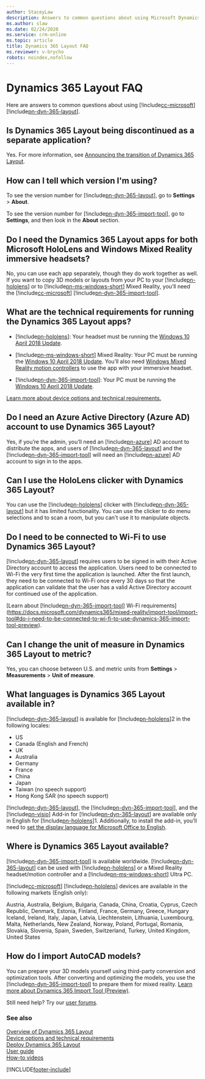 ```yaml
---
author: StaceyLaw
description: Answers to common questions about using Microsoft Dynamics 365 Layout
ms.author: slaw
ms.date: 02/24/2020
ms.service: crm-online
ms.topic: article
title: Dynamics 365 Layout FAQ
ms.reviewer: v-brycho
robots: noindex,nofollow
---
```


# Dynamics 365 Layout FAQ

Here are answers to common questions about using [!include[cc-microsoft](../includes/cc-microsoft.md)] [!include[pn-dyn-365-layout](../includes/pn-dyn-365-layout.md)].

## Is Dynamics 365 Layout being discontinued as a separate application?

Yes. For more information, see [Announcing the transition of Dynamics 365 Layout](https://aka.ms/LayoutTransition).

## How can I tell which version I'm using?

To see the version number for [!include[pn-dyn-365-layout](../includes/pn-dyn-365-layout.md)], go to **Settings** > **About**.

To see the version number for [!include[pn-dyn-365-import-tool](../includes/pn-dyn-365-import-tool.md)], go to **Settings**, and then look in the **About** section.

## Do I need the Dynamics 365 Layout apps for both Microsoft HoloLens and Windows Mixed Reality immersive headsets?

No, you can use each app separately, though they do work together as well. If you want to copy 3D models or layouts from your PC to your [!include[pn-hololens](../includes/pn-hololens.md)] 
or to [!include[pn-ms-windows-short](../includes/pn-ms-windows-short.md)] Mixed Reality, you’ll need the 
[!include[cc-microsoft](../includes/cc-microsoft.md)] [!include[pn-dyn-365-import-tool](../includes/pn-dyn-365-import-tool.md)].

## What are the technical requirements for running the Dynamics 365 Layout apps?

-   [!include[pn-hololens](../includes/pn-hololens.md)]: Your headset must be running the [Windows 10 April 2018
    Update](https://support.microsoft.com/help/12643). 

-   [!include[pn-ms-windows-short](../includes/pn-ms-windows-short.md)] Mixed Reality: Your PC must be running the [Windows 10 April 2018
    Update](https://support.microsoft.com/help/4028685). You’ll also need
    [Windows Mixed Reality motion
    controllers](https://support.microsoft.com/help/4040517) to use the
    app with your immersive headset.

-   [!include[pn-dyn-365-import-tool](../includes/pn-dyn-365-import-tool.md)]: Your PC must be running the [Windows 10 April 2018
    Update](https://support.microsoft.com/help/4028685).

[Learn more about device options and technical requirements.](requirements.md)

## Do I need an Azure Active Directory (Azure AD) account to use Dynamics 365 Layout?

Yes, if you’re the admin, you’ll need an [!include[pn-azure](../includes/pn-azure.md)] AD account to distribute the
apps, and users of [!include[pn-dyn-365-layout](../includes/pn-dyn-365-layout.md)] and the [!include[pn-dyn-365-import-tool](../includes/pn-dyn-365-import-tool.md)] will need an [!include[pn-azure](../includes/pn-azure.md)] AD account to
sign in to the apps.

## Can I use the HoloLens clicker with Dynamics 365 Layout?

You can use the [!include[pn-hololens](../includes/pn-hololens.md)] clicker with [!include[pn-dyn-365-layout](../includes/pn-dyn-365-layout.md)] but it has limited functionality. You can use the clicker to do menu selections and to scan a room, but you can't use it to manipulate objects.

## Do I need to be connected to Wi-Fi to use Dynamics 365 Layout?

[!include[pn-dyn-365-layout](../includes/pn-dyn-365-layout.md)] requires users to be signed in with their Active Directory account to access the application. Users need to be connected to Wi-Fi the very first time the application is launched. After the first launch, they need to be connected to Wi-Fi once every 30 days so that the application can validate that the user has a valid Active Directory account for continued use of the application.

[Learn about [!include[pn-dyn-365-import-tool](../includes/pn-dyn-365-import-tool.md)] Wi-Fi requirements](https://docs.microsoft.com/dynamics365/mixed-reality/import-tool/import-tool#do-i-need-to-be-connected-to-wi-fi-to-use-dynamics-365-import-tool-preview).

## Can I change the unit of measure in Dynamics 365 Layout to metric?

Yes, you can choose between U.S. and metric units from **Settings** \>
**Measurements** \> **Unit of measure**.

## What languages is Dynamics 365 Layout available in?

[!include[pn-dyn-365-layout](../includes/pn-dyn-365-layout.md)] is available for [!include[pn-hololens](../includes/pn-hololens.md)]2 in the following locales:

- US
- Canada (English and French)
- UK
- Australia
- Germany
- France
- China
- Japan
- Taiwan (no speech support)
- Hong Kong SAR (no speech support)

[!include[pn-dyn-365-layout](../includes/pn-dyn-365-layout.md)], the [!include[pn-dyn-365-import-tool](../includes/pn-dyn-365-import-tool.md)], and the [!include[pn-visio](../includes/pn-visio.md)] Add-in for [!include[pn-dyn-365-layout](../includes/pn-dyn-365-layout.md)] are
available only in English for [!include[pn-hololens](../includes/pn-hololens.md)]1. Additionally, to install the add-in, you’ll need to
[set the display language for Microsoft Office to
English](https://support.office.com/article/add-an-editing-language-or-set-language-preferences-in-office-663d9d94-ca99-4a0d-973e-7c4a6b8a827d).

## Where is Dynamics 365 Layout available?

[!include[pn-dyn-365-import-tool](../includes/pn-dyn-365-import-tool.md)] is available worldwide. [!include[pn-dyn-365-layout](../includes/pn-dyn-365-layout.md)] can be used with [!include[pn-hololens](../includes/pn-hololens.md)] or a Mixed Reality headset/motion controller and a [!include[pn-ms-windows-short](../includes/pn-ms-windows-short.md)] Ultra PC.

[!include[cc-microsoft](../includes/cc-microsoft.md)] [!include[pn-hololens](../includes/pn-hololens.md)] devices are available in the following markets (English only):

Austria, Australia, Belgium, Bulgaria, Canada, China, Croatia, Cyprus, Czech Republic, Denmark, Estonia, Finland, France, Germany, Greece, Hungary Iceland, Ireland, Italy, Japan, Latvia, Liechtenstein, Lithuania, Luxembourg, Malta, Netherlands, New Zealand, Norway, Poland, Portugal, Romania, Slovakia, Slovenia, Spain, Sweden, Switzerland, Turkey, United Kingdom, United States

## How do I import AutoCAD models?

You can prepare your 3D models yourself using third-party conversion and optimization tools. After converting and optimizing the models, you use the [!include[pn-dyn-365-import-tool](../includes/pn-dyn-365-import-tool.md)] to prepare them for mixed reality. [Learn more about Dynamics 365 Import Tool (Preview)](../import-tool/index.md).

Still need help? Try our [user forums](https://community.dynamics.com/365/layout).

### See also
[Overview of Dynamics 365 Layout](index.md)<br/>
[Device options and technical requirements](requirements.md)<br/>
[Deploy Dynamics 365 Layout](buy-and-deploy-layout.md)<br/>
[User guide](user-guide.md)<br/>
[How-to videos](videos.md)<br/>



[!INCLUDE[footer-include](../includes/footer-banner.md)]